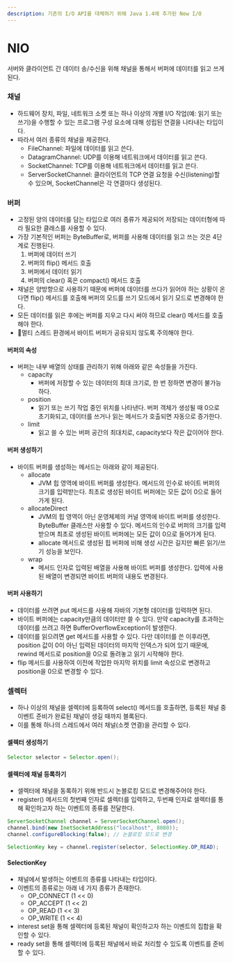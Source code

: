 ```yaml
---
description: 기존의 I/O API를 대체하기 위해 Java 1.4에 추가된 New I/O
---
```


# NIO

서버와 클라이언트 간 데이터 송/수신을 위해 채널을 통해서 버퍼에 데이터를 읽고 쓰게 된다.

### 채널

* 하드웨어 장치, 파일, 네트워크 소켓 또는 하나 이상의 개별 I/O 작업(예: 읽기 또는 쓰기)을 수행할 수 있는 프로그램 구성 요소에 대해 성립된 연결을 나타내는 타입이다.
* 따라서 여러 종류의 채널을 제공한다.
  * FileChannel: 파일에 데이터를 읽고 쓴다.
  * DatagramChannel: UDP를 이용해 네트워크에서 데이터를 읽고 쓴다.
  * SocketChannel: TCP를 이용해 네트워크에서 데이터를 읽고 쓴다.
  * ServerSocketChannel: 클라이언트의 TCP 연결 요청을 수신(listening)할 수 있으며, SocketChannel은 각 연결마다 생성된다.

### 버퍼

* 고정된 양의 데이터를 담는 타입으로 여러 종류가 제공되어 저장되는 데이터형에 따라 필요한 클래스를 사용할 수 있다.
* 가장 기본적인 버퍼는 ByteBuffer로, 버퍼를 사용해 데이터를 읽고 쓰는 것은 4단계로 진행된다.
  1. 버퍼에 데이터 쓰기
  2. 버퍼의 flip() 메서드 호출
  3. 버퍼에서 데이터 읽기
  4. 버퍼의 clear() 혹은 compact() 메서드 호출
* 채널은 양방향으로 사용하기 때문에 버퍼에 데이터를 쓰다가 읽어야 하는 상황이 온다면 flip() 메서드를 호출해 버퍼의 모드를 쓰기 모드에서 읽기 모드로 변경해야 한다.
* 모든 데이터를 읽은 후에는 버퍼를 지우고 다시 써야 하므로 clear() 메서드를 호출해야 한다.
* 멀티 스레드 환경에서 바이트 버퍼가 공유되지 않도록 주의해야 한다.

#### 버퍼의 속성

* 버퍼는 내부 배열의 상태를 관리하기 위해 아래와 같은 속성들을 가진다.
  * capacity
    * 버퍼에 저장할 수 있는 데이터의 최대 크기로, 한 번 정하면 변경이 불가능하다.
  * position
    * 읽기 또는 쓰기 작업 중인 위치를 나타낸다. 버퍼 객체가 생성될 때 0으로 초기화되고, 데이터를 쓰거나 읽는 메서드가 호출되면 자동으로 증가한다.
  * limit
    * 읽고 쓸 수 있는 버퍼 공간의 최대치로, capacity보다 작은 값이어야 한다.

#### 버퍼 생성하기

* 바이트 버퍼를 생성하는 메서드는 아래와 같이 제공된다.
  * allocate
    * JVM 힙 영역에 바이트 버퍼를 생성한다. 메서드의 인수로 바이트 버퍼의 크기를 입력받는다. 최초로 생성된 바이트 버퍼에는 모든 값이 0으로 들어가게 된다.
  * allocateDirect
    * JVM의 힙 영역이 아닌 운영체제의 커널 영역에 바이트 버퍼를 생성한다. ByteBuffer 클래스만 사용할 수 있다. 메서드의 인수로 버퍼의 크기를 입력받으며 최초로 생성된 바이트 버퍼에는 모든 값이 0으로 들어가게 된다.
    * allocate 메서드로 생성된 힙 버퍼에 비해 생성 시간은 길지만 빠른 읽기/쓰기 성능을 보인다.
  * wrap
    * 메서드 인자로 입력된 배열을 사용해 바이트 버퍼를 생성한다. 입력에 사용된 배열이 변경되면 바이트 버퍼의 내용도 변경된다.

#### 버퍼 사용하기

* 데이터를 쓰려면 put 메서드를 사용해 자바의 기본형 데이터를 입력하면 된다.
* 바이트 버퍼에는 capacity만큼의 데이터만 쓸 수 있다. 만약 capacity를 초과하는 데이터를 쓰려고 하면 BufferOverflowException이 발생한다.
* 데이터를 읽으려면 get 메서드를 사용할 수 있다. 다만 데이터를 쓴 이후라면, position 값이 0이 아닌 입력된 데이터의 마지막 인덱스가 되어 있기 때문에, rewind 메서드로 position을 0으로 돌려놓고 읽기 시작해야 한다.
* flip 메서드를 사용하여 이전에 작업한 마지막 위치를 limit 속성으로 변경하고 position을 0으로 변경할 수 있다.

### 셀렉터

* 하나 이상의 채널을 셀렉터에 등록하여 select() 메서드를 호출하면, 등록된 채널 중 이벤트 준비가 완료된 채널이 생길 때까지 블록된다.
* 이를 통해 하나의 스레드에서 여러 채널(소켓 연결)을 관리할 수 있다.

#### 셀렉터 생성하기

```java
Selector selector = Selector.open();
```

#### 셀렉터에 채널 등록하기

* 셀렉터에 채널을 동록하기 위해 반드시 논블로킹 모드로 변경해주어야 한다.
* register() 메서드의 첫번째 인자로 셀렉터를 입력하고, 두번째 인자로 셀렉터를 통해 확인하고자 하는 이벤트의 종류를 전달한다.

```java
ServerSocketChannel channel = ServerSocketChannel.open();
channel.bind(new InetSocketAddress("localhost", 8080));
channel.configureBlocking(false); // 논블로킹 모드로 변경

SelectionKey key = channel.register(selector, SelectionKey.OP_READ);
```

#### SelectionKey

* 채널에서 발생하는 이벤트의 종류를 나타내는 타입이다.
* 이벤트의 종류로는 아래 네 가지 종류가 존재한다.
  * OP\_CONNECT (1 << 0)
  * OP\_ACCEPT (1 << 2)
  * OP\_READ (1 << 3)
  * OP\_WRITE (1 << 4)
* interest set을 통해 셀렉터에 등록된 채널이 확인하고자 하는 이벤트의 집합을 확인할 수 있다.
* ready set을 통해 셀렉터에 등록된 채널에서 바로 처리할 수 있도록 이벤트를 준비할 수 있다.
